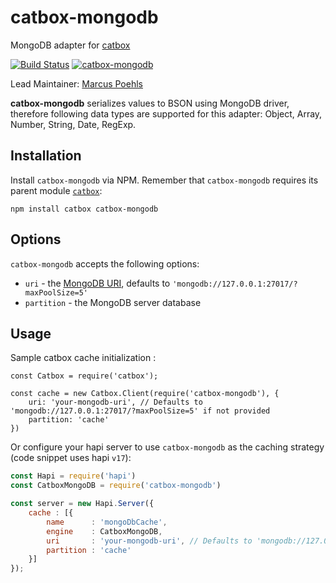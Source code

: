 catbox-mongodb
==============

MongoDB adapter for [catbox](https://github.com/hapijs/catbox)

[![Build Status](https://travis-ci.org/hapijs/catbox-mongodb.svg)](https://travis-ci.org/hapijs/catbox-mongodb)
[![catbox-mongodb](https://img.shields.io/npm/v/catbox-mongodb.svg)](https://github.com/hapijs/catbox-mongodb)

Lead Maintainer: [Marcus Poehls](https://github.com/marcuspoehls)

**catbox-mongodb** serializes values to BSON using MongoDB driver, therefore following data types are supported for this adapter: Object, Array, Number, String, Date, RegExp.


## Installation
Install `catbox-mongodb` via NPM. Remember that `catbox-mongodb` requires its parent module [`catbox`](https://github.com/hapijs/catbox):

```
npm install catbox catbox-mongodb
```

## Options
`catbox-mongodb` accepts the following options:

- `uri` - the [MongoDB URI](https://docs.mongodb.org/v3.0/reference/connection-string/), defaults to `'mongodb://127.0.0.1:27017/?maxPoolSize=5'`
- `partition` - the MongoDB server database


## Usage
Sample catbox cache initialization :

```JS
const Catbox = require('catbox');

const cache = new Catbox.Client(require('catbox-mongodb'), {
    uri: 'your-mongodb-uri', // Defaults to 'mongodb://127.0.0.1:27017/?maxPoolSize=5' if not provided
    partition: 'cache'
})
```

Or configure your hapi server to use `catbox-mongodb` as the caching strategy (code snippet uses hapi `v17`):

```js
const Hapi = require('hapi')
const CatboxMongoDB = require('catbox-mongodb')

const server = new Hapi.Server({
    cache : [{
        name      : 'mongoDbCache',
        engine    : CatboxMongoDB,
        uri       : 'your-mongodb-uri', // Defaults to 'mongodb://127.0.0.1:27017/?maxPoolSize=5' if not provided
        partition : 'cache'
    }]
});
```